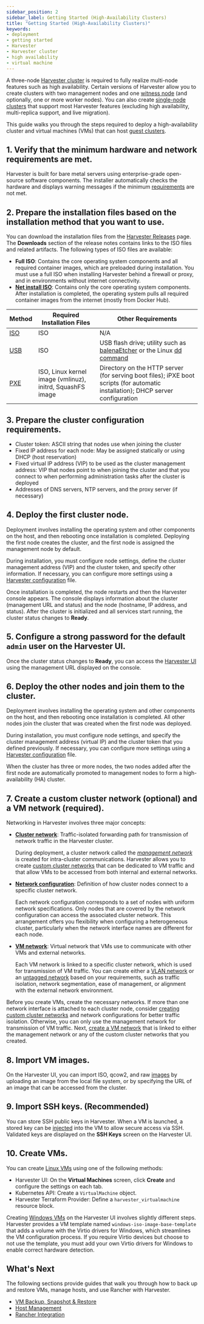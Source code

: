 ```yaml
---
sidebar_position: 2
sidebar_label: Getting Started (High-Availability Clusters)
title: "Getting Started (High-Availability Clusters)"
keywords:
- deployment
- getting started
- Harvester
- Harvester cluster
- high availability
- virtual machine
---
```


A three-node [Harvester cluster](./glossary/#harvester-cluster) is required to fully realize multi-node features such as high availability. Certain versions of Harvester allow you to create clusters with two management nodes and one [witness node](./advanced/witness/) (and optionally, one or more worker nodes). You can also create [single-node clusters](./advanced/singlenodeclusters/) that support most Harvester features (excluding high availability, multi-replica support, and live migration). 

This guide walks you through the steps required to deploy a high-availability cluster and virtual machines (VMs) that can host [guest clusters](./glossary/#guest-cluster--guest-kubernetes-cluster). 

## 1. Verify that the minimum hardware and network requirements are met. 

Harvester is built for bare metal servers using enterprise-grade open-source software components. The installer automatically checks the hardware and displays warning messages if the minimum [requirements](./install/requirements) are not met. 

## 2. Prepare the installation files based on the installation method that you want to use. 

You can download the installation files from the [Harvester Releases](https://github.com/harvester/harvester/releases) page. The **Downloads** section of the release notes contains links to the ISO files and related artifacts. The following types of ISO files are available: 

- **Full ISO**: Contains the core operating system components and all required container images, which are preloaded during installation. You must use a full ISO when installing Harvester behind a firewall or proxy, and in environments without internet connectivity. 
- [**Net install ISO**](./install/net-install): Contains only the core operating system components. After installation is completed, the operating system pulls all required container images from the internet (mostly from Docker Hub). 


| Method | Required Installation Files | Other Requirements |
| --- | --- | --- |
| [ISO](./install/index) | ISO | N/A |
| [USB](./install/usb-install) | ISO | USB flash drive; utility such as [balenaEtcher](https://etcher.balena.io/) or the Linux [dd command](https://man7.org/linux/man-pages/man1/dd.1.html) |
| [PXE](./install/pxe-boot-install) | ISO, Linux kernel image (vmlinuz), initrd, SquashFS image | Directory on the HTTP server (for serving boot files); iPXE boot scripts (for automatic installation); DHCP server configuration |

## 3. Prepare the cluster configuration requirements. 

- Cluster token: ASCII string that nodes use when joining the cluster 
- Fixed IP address for each node: May be assigned statically or using DHCP (host reservation) 
- Fixed virtual IP address (VIP) to be used as the cluster management address: VIP that nodes point to when joining the cluster and that you connect to when performing administration tasks after the cluster is deployed 
- Addresses of DNS servers, NTP servers, and the proxy server (if necessary) 

## 4. Deploy the first cluster node. 

Deployment involves installing the operating system and other components on the host, and then rebooting once installation is completed. Deploying the first node creates the cluster, and the first node is assigned the management node by default. 
    
During installation, you must configure node settings, define the cluster management address (VIP) and the cluster token, and specify other information. If necessary, you can configure more settings using a [Harvester configuration](./install/harvester-configuration/) file. 

Once installation is completed, the node restarts and then the Harvester console appears. The console displays information about the cluster (management URL and status) and the node (hostname, IP address, and status). After the cluster is initialized and all services start running, the cluster status changes to **Ready**. 

## 5. Configure a strong password for the default `admin` user on the Harvester UI. 

Once the cluster status changes to **Ready**, you can access the [Harvester UI](./authentication) using the management URL displayed on the console. 

## 6. Deploy the other nodes and join them to the cluster. 

Deployment involves installing the operating system and other components on the host, and then rebooting once installation is completed. All other nodes join the cluster that was created when the first node was deployed. 

During installation, you must configure node settings, and specify the cluster management address (virtual IP) and the cluster token that you defined previously. If necessary, you can configure more settings using a [Harvester configuration](./install/harvester-configuration/) file. 

When the cluster has three or more nodes, the two nodes added after the first node are automatically promoted to management nodes to form a high-availability (HA) cluster. 

## 7. Create a custom cluster network (optional) and a VM network (required).

Networking in Harvester involves three major concepts:

- [**Cluster network**](./networking/index#cluster-network): Traffic-isolated forwarding path for transmission of network traffic in the Harvester cluster. 
    
    During deployment, a cluster network called the [*management network*](./networking/index#built-in-cluster-network) is created for intra-cluster communications. Harvester allows you to create [custom cluster networks](./networking/index#custom-cluster-network) that can be dedicated to VM traffic and that allow VMs to be accessed from both internal and external networks.

- [**Network configuration**](./networking/index#cluster-network): Definition of how cluster nodes connect to a specific cluster network. 
    
    Each network configuration corresponds to a set of nodes with uniform network specifications. Only nodes that are covered by the network configuration can access the associated cluster network. This arrangement offers you flexibility when configuring a heterogeneous cluster, particularly when the network interface names are different for each node.

- [**VM network**](./networking/index#vm-network): Virtual network that VMs use to communicate with other VMs and external networks.
    
    Each VM network is linked to a specific cluster network, which is used for transmission of VM traffic. You can create either a [VLAN network](./networking/harvester-network/#vlan-network) or an [untagged network](./networking/harvester-network/#untagged-network) based on your requirements, such as traffic isolation, network segmentation, ease of management, or alignment with the external network environment. 

Before you create VMs, create the necessary networks. If more than one network interface is attached to each cluster node, consider [creating custom cluster networks](./networking/index#how-to-create-a-new-cluster-network) and network configurations for better traffic isolation. Otherwise, you can only use the management network for transmission of VM traffic. Next, [create a VM network](./networking/index#how-to-create-a-new-cluster-network) that is linked to either the management network or any of the custom cluster networks that you created.

## 8. Import VM images. 

On the Harvester UI, you can import ISO, qcow2, and raw [images](./upload-image/) by uploading an image from the local file system, or by specifying the URL of an image that can be accessed from the cluster. 

## 9. Import SSH keys. (Recommended)

You can store SSH public keys in Harvester. When a VM is launched, a stored key can be [injected](./vm/access-to-the-vm/#ssh-access) into the VM to allow secure access via SSH. Validated keys are displayed on the **SSH Keys** screen on the Harvester UI. 

## 10. Create VMs. 

You can create [Linux VMs](./vm/index) using one of the following methods: 

- Harvester UI: On the **Virtual Machines** screen, click **Create** and configure the settings on each tab. 
- Kubernetes API: Create a `VirtualMachine` object. 
- Harvester Terraform Provider: Define a `harvester_virtualmachine` resource block. 

Creating [Windows VMs](./vm/create-windows-vm) on the Harvester UI involves slightly different steps. Harvester provides a VM template named `windows-iso-image-base-template` that adds a volume with the Virtio drivers for Windows, which streamlines the VM configuration process. If you require Virtio devices but choose to not use the template, you must add your own Virtio drivers for Windows to enable correct hardware detection. 

## What's Next

The following sections provide guides that walk you through how to back up and restore VMs, manage hosts, and use Rancher with Harvester.

- [VM Backup, Snapshot & Restore](./vm/backup-restore) 
- [Host Management](./host/) 
- [Rancher Integration](./rancher/rancher-integration) 
